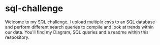 # sql-challenge
Welcome to my SQL challenge. I upload multiple csvs to an SQL database and perform different search queries to compile and look at trends within our data. You'll find my Diagram, SQL queries and a readme within this respository. 
